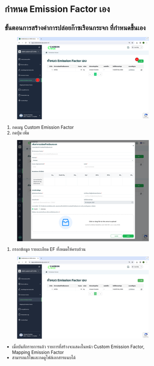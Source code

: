 # กำหนด Emission Factor เอง

## ขั้นตอนการสร้างค่าการปล่อยก๊าซเรือนกระจก ที่กำหนดขึ้นเอง

<figure><img src="../../.gitbook/assets/image (72).png" alt=""><figcaption></figcaption></figure>

1. กดเมนู Custom Emission Factor
2. กดปุ่ม เพิ่ม



<figure><img src="../../.gitbook/assets/image (2) (1).png" alt=""><figcaption></figcaption></figure>

1. กรอกข้อมูล รายละเอียด EF ทั้งหมดให้ครบถ้วน



<figure><img src="../../.gitbook/assets/image (90).png" alt=""><figcaption></figcaption></figure>

* เมื่อบันทึกรายการแล้ว รายการที่สร้างจะแสดงในหน้า Custom Emission Factor, Mapping Emission Factor
* สามารถแก้ไขและกดดูไฟล์เอกสารแนบได้
